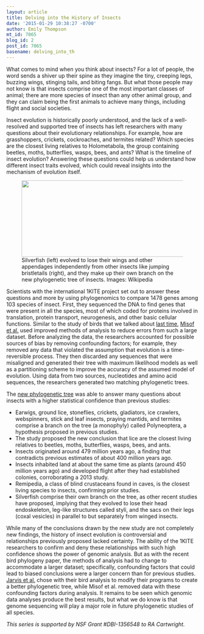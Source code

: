 ```yaml
---
layout: article
title: Delving into the History of Insects
date: '2015-01-29 10:38:27 -0700'
author: Emily Thompson
mt_id: 7065
blog_id: 2
post_id: 7065
basename: delving_into_th
---
```

What comes to mind when you think about insects? For a lot of people, the word sends a shiver up their spine as they imagine the tiny, creeping legs, buzzing wings, stinging tails, and biting fangs. But what those people may not know is that insects comprise one of the most important classes of animal; there are more species of insect than any other animal group, and they can claim being the first animals to achieve many things, including flight and social societies.

Insect evolution is historically poorly understood, and the lack of a well-resolved and supported tree of insects has left researchers with many questions about their evolutionary relationships. For example, how are grasshoppers, crickets, cockroaches, and termites related? Which species are the closest living relatives to Holometabola, the group containing beetles, moths, butterflies, wasps, bees, and ants? What is the timeline of insect evolution? Answering these questions could help us understand how different insect traits evolved, which could reveal insights into the mechanism of evolution itself. 

<figure>
<img src="/PT/uploads/2015/bugs-page-001.jpg" alt="" width="500" height="200" style="float:right;" />
<figcaption markdown="span">
Silverfish (left) evolved to lose their wings and other appendages independently from other insects like jumping bristletails (right), and they make up their own branch on the new phylogenetic tree of insects.  
Images: Wikipedia

</figcaption>
</figure>

Scientists with the international 1KITE project set out to answer these questions and more by using phylogenomics to compare 1478 genes among 103 species of insect.  First, they sequenced the DNA to find genes that were present in all the species, most of which coded for proteins involved in translation, protein transport, neurogenesis, and other basic cellular functions. Similar to the study of birds that we talked about [last time](http://pandasthumb.org/archives/2015/01/phylogenomics-r.html), [Misof et al.](http://www.sciencemag.org/content/346/6210/763) used improved methods of analysis to reduce errors from such a large dataset. Before analyzing the data, the researchers accounted for possible sources of bias by removing confounding factors; for example, they removed any data that violated the assumption that evolution is a time-reversible process. They then discarded any sequences that were misaligned and generated their tree with maximum likelihood models as well as a partitioning scheme to improve the accuracy of the assumed model of evolution. Using data from two sources, nucleotides and amino acid sequences, the researchers generated two matching phylogenetic trees.

The [new phylogenetic tree](/uploads/2015/insect%20tree.jpg) was able to answer many questions about insects with a higher statistical confidence than previous studies:



* Earwigs, ground lice, stoneflies, crickets, gladiators, ice crawlers, webspinners, stick and leaf insects, praying mantids, and termites comprise a branch on the tree (a monophyly) called Polyneoptera, a hypothesis proposed in previous studies.
*  The study proposed the new conclusion that lice are the closest living relatives to beetles, moths, butterflies, wasps, bees, and ants.
* Insects originated around 479 million years ago, a finding that contradicts previous estimates of about 400 million years ago.
* Insects inhabited land at about the same time as plants (around 450 million years ago) and developed flight after they had established colonies, corroborating a 2013 study.
* Remipedia, a class of blind crustaceans found in caves, is the closest living species to insects, confirming prior studies.
* Silverfish comprise their own branch on the tree, as other recent studies have proposed, implying that they evolved to lose their head endoskeleton, leg-like structures called styli, and the sacs on their legs (coxal vesicles) in parallel to but separately from winged insects.


While many of the conclusions drawn by the new study are not completely new findings, the history of insect evolution is controversial and relationships previously proposed lacked certainty. The ability of the 1KITE researchers to confirm and deny these relationships with such high confidence shows the power of genomic analysis. But as with the recent bird phylogeny paper, the methods of analysis had to change to accommodate a larger dataset; specifically, confounding factors that could lead to biased conclusions were a larger concern than for previous studies. [Jarvis et al.](http://www.sciencemag.org/content/346/6215/1320.full) chose with their bird analysis to modify their programs to create a better phylogenetic tree, while Misof et al. removed data with these confounding factors during analysis. It remains to be seen which genomic data analyses produce the best results, but what we do know is that genome sequencing will play a major role in future phylogenetic studies of all species. 

_This series is supported by NSF Grant #DBI-1356548 to RA Cartwright._
